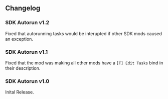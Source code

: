 ## Changelog

### SDK Autorun v1.2
Fixed that autorunning tasks would be interupted if other SDK mods caused an exception.

### SDK Autorun v1.1
Fixed that the mod was making all other mods have a `[T] Edit Tasks` bind in their description.

### SDK Autorun v1.0
Inital Release.
